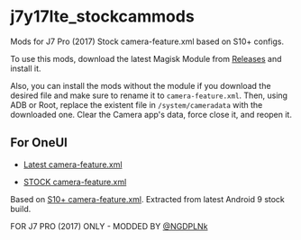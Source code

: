 # j7y17lte_stockcammods
Mods for J7 Pro (2017) Stock camera-feature.xml based on S10+ configs.

To use this mods, download the latest Magisk Module from [Releases](https://github.com/ngdplnk/j7y17lte_stockcammods/releases/latest) and install it.

Also, you can install the mods without the module if you download the desired file and make sure to rename it to `camera-feature.xml`. Then, using ADB or Root, replace the existent file in `/system/cameradata` with the downloaded one. Clear the Camera app's data, force close it, and reopen it.

## For OneUI

- [Latest camera-feature.xml](https://github.com/ngdplnk/j7y17lte_stockcammods/blob/main/system/cameradata/camera-feature.xml)

- [STOCK camera-feature.xml](https://github.com/ngdplnk/j7y17lte_stockcammods/blob/main/XMLs/oneui/camera-featureSTOCK.xml)


Based on [S10+ camera-feature.xml](https://github.com/ngdplnk/j7y17lte_stockcammods/blob/main/XMLs/examples/camera-featureS10Plus.xml). Extracted from latest Android 9 stock build.

FOR J7 PRO (2017) ONLY - MODDED BY [@NGDPLNk](https://github.com/ngdplnk)
